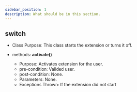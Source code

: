 ```yaml
---
sidebar_position: 1
description: What should be in this section.
---
```


## switch
* Class Purpose: This class starts the extension or turns it off.

* methods:
  **activate()**
    * Purpose: Activates extension for the user.
    * pre-condition: Vailded user.
    * post-condition: None.
    * Parameters: None.
    * Exceptions Thrown: If the extension did not start
